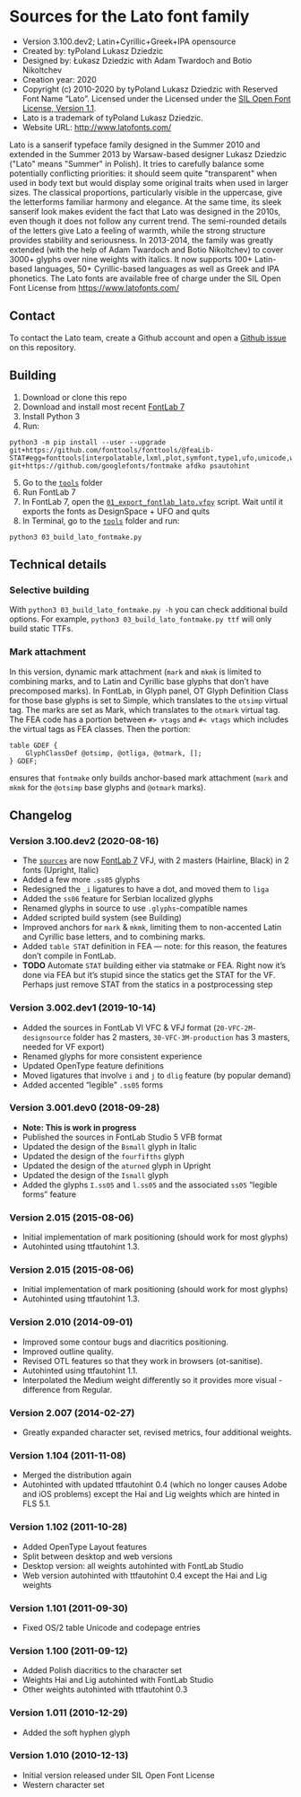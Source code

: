 # Sources for the Lato font family

- Version 3.100.dev2; Latin+Cyrillic+Greek+IPA opensource
- Created by: tyPoland Lukasz Dziedzic
- Designed by: Łukasz Dziedzic with Adam Twardoch and Botio Nikoltchev
- Creation year: 2020
- Copyright (c) 2010-2020 by tyPoland Lukasz Dziedzic with Reserved Font Name “Lato”. Licensed under the Licensed under the [SIL Open Font License, Version 1.1](./LICENSE.txt).
- Lato is a trademark of tyPoland Lukasz Dziedzic.
- Website URL: http://www.latofonts.com/

Lato is a sanserif typeface family designed in the Summer 2010 and extended in the Summer 2013 by Warsaw-based designer Lukasz Dziedzic ("Lato" means "Summer" in Polish). It tries to carefully balance some potentially conflicting priorities: it should seem quite "transparent" when used in body text but would display some original traits when used in larger sizes. The classical proportions, particularly visible in the uppercase, give the letterforms familiar harmony and elegance. At the same time, its sleek sanserif look makes evident the fact that Lato was designed in the 2010s, even though it does not follow any current trend. The semi-rounded details of the letters give Lato a feeling of warmth, while the strong structure provides stability and seriousness. In 2013-2014, the family was greatly extended (with the help of Adam Twardoch and Botio Nikoltchev) to cover 3000+ glyphs over nine weights with italics. It now supports 100+ Latin-based languages, 50+ Cyrillic-based languages as well as Greek and IPA phonetics. The Lato fonts are available free of charge under the SIL Open Font License from https://www.latofonts.com/

## Contact

To contact the Lato team, create a Github account and open a [Github issue](https://github.com/latofonts/lato-source/issues) on this repository.

## Building

1. Download or clone this repo
2. Download and install most recent [FontLab 7](https://download.fontlab.com/)
3. Install Python 3
4. Run:

```
python3 -m pip install --user --upgrade git+https://github.com/fonttools/fonttools/@feaLib-STAT#egg=fonttools[interpolatable,lxml,plot,symfont,type1,ufo,unicode,woff] git+https://github.com/googlefonts/fontmake afdko psautohint
```

5. Go to the [`tools`](tools) folder
6. Run FontLab 7
7. In FontLab 7, open the [`01_export_fontlab_lato.vfpy`](tools/01_export_fontlab_lato.vfpy) script. Wait until it exports the fonts as DesignSpace + UFO and quits
8. In Terminal, go to the [`tools`](tools) folder and run:

```
python3 03_build_lato_fontmake.py
```

## Technical details

### Selective building

With `python3 03_build_lato_fontmake.py -h` you can check additional build options. For example, `python3 03_build_lato_fontmake.py ttf` will only build static TTFs.

### Mark attachment

In this version, dynamic mark attachment (`mark` and `mkmk` is limited to combining marks, and to Latin and Cyrillic base glyphs that don’t have precomposed marks). In FontLab, in Glyph panel, OT Glyph Definition Class for those base glyphs is set to Simple, which translates to the `otsimp` virtual tag. The marks are set as Mark, which translates to the `otmark` virtual tag. The FEA code has a portion between `#> vtags` and `#< vtags` which includes the virtual tags as FEA classes. Then the portion:

```
table GDEF {
    GlyphClassDef @otsimp, @otliga, @otmark, [];
} GDEF;
```

ensures that `fontmake` only builds anchor-based mark attachment (`mark` and `mkmk` for the `@otsimp` base glyphs and `@otmark` marks).

## Changelog

### Version 3.100.dev2 (2020-08-16)

- The [`sources`](sources) are now [FontLab 7](https://www.fontlab.com/7) VFJ, with 2 masters (Hairline, Black) in 2 fonts (Upright, Italic)
- Added a few more `.ss05` glyphs
- Redesigned the `_i` ligatures to have a dot, and moved them to `liga`
- Added the `ss06` feature for Serbian localized glyphs
- Renamed glyphs in source to use `.glyphs`-compatible names
- Added scripted build system (see Building)
- Improved anchors for `mark` & `mkmk`, limiting them to non-accented Latin and Cyrillic base letters, and to combining marks.
- Added `table STAT` definition in FEA — note: for this reason, the features don’t compile in FontLab. 
- **TODO** Automate `STAT` building either via statmake or FEA. Right now it’s done via FEA but it’s stupid since the statics get the STAT for the VF. Perhaps just remove STAT from the statics in a postprocessing step

### Version 3.002.dev1 (2019-10-14)

- Added the sources in FontLab VI VFC & VFJ format (`20-VFC-2M-designsource` folder has 2 masters, `30-VFC-3M-production` has 3 masters, needed for VF export)
- Renamed glyphs for more consistent experience
- Updated OpenType feature definitions
- Moved ligatures that involve `i` and `j` to `dlig` feature (by popular demand)
- Added accented “legible” `.ss05` forms

### Version 3.001.dev0 (2018-09-28)

- **Note: This is work in progress**
- Published the sources in FontLab Studio 5 VFB format
- Updated the design of the `Bsmall` glyph in Italic
- Updated the design of the `fourfifths` glyph
- Updated the design of the `aturned` glyph in Upright
- Updated the design of the `Ismall` glyph
- Added the glyphs `I.ss05` and `l.ss05` and the associated `ss05` “legible forms” feature

### Version 2.015 (2015-08-06)

- Initial implementation of mark positioning (should work for most glyphs)
- Autohinted using ttfautohint 1.3.

### Version 2.015 (2015-08-06)

- Initial implementation of mark positioning (should work for most glyphs)
- Autohinted using ttfautohint 1.3.

### Version 2.010 (2014-09-01)

- Improved some contour bugs and diacritics positioning.
- Improved outline quality.
- Revised OTL features so that they work in browsers (ot-sanitise).
- Autohinted using ttfautohint 1.1.
- Interpolated the Medium weight differently so it provides more visual - difference from Regular.

### Version 2.007 (2014-02-27)

- Greatly expanded character set, revised metrics, four additional weights.

### Version 1.104 (2011-11-08)

- Merged the distribution again
- Autohinted with updated ttfautohint 0.4 (which no longer causes Adobe and iOS problems) except the Hai and Lig weights which are hinted in FLS 5.1.

### Version 1.102 (2011-10-28)

- Added OpenType Layout features
- Split between desktop and web versions
- Desktop version: all weights autohinted with FontLab Studio
- Web version autohinted with ttfautohint 0.4 except the Hai and Lig weights

### Version 1.101 (2011-09-30)

- Fixed OS/2 table Unicode and codepage entries

### Version 1.100 (2011-09-12)

- Added Polish diacritics to the character set
- Weights Hai and Lig autohinted with FontLab Studio
- Other weights autohinted with ttfautohint 0.3

### Version 1.011 (2010-12-29)

- Added the soft hyphen glyph

### Version 1.010 (2010-12-13)

- Initial version released under SIL Open Font License
- Western character set
